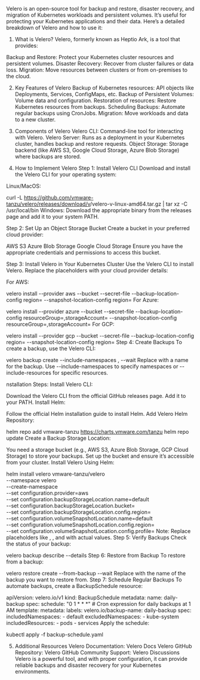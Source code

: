 Velero is an open-source tool for backup and restore, disaster recovery, and migration of Kubernetes workloads and persistent volumes. It’s useful for protecting your Kubernetes applications and their data. Here’s a detailed breakdown of Velero and how to use it:

1. What is Velero?
Velero, formerly known as Heptio Ark, is a tool that provides:

Backup and Restore: Protect your Kubernetes cluster resources and persistent volumes.
Disaster Recovery: Recover from cluster failures or data loss.
Migration: Move resources between clusters or from on-premises to the cloud.

2. Key Features of Velero
Backup of Kubernetes resources: API objects like Deployments, Services, ConfigMaps, etc.
Backup of Persistent Volumes: Volume data and configuration.
Restoration of resources: Restore Kubernetes resources from backups.
Scheduling Backups: Automate regular backups using CronJobs.
Migration: Move workloads and data to a new cluster.

3. Components of Velero
Velero CLI: Command-line tool for interacting with Velero.
Velero Server: Runs as a deployment in your Kubernetes cluster, handles backup and restore requests.
Object Storage: Storage backend (like AWS S3, Google Cloud Storage, Azure Blob Storage) where backups are stored.

4. How to Implement Velero
Step 1: Install Velero CLI
Download and install the Velero CLI for your operating system:

Linux/MacOS:

curl -L https://github.com/vmware-tanzu/velero/releases/download/v<version>/velero-v<version>-linux-amd64.tar.gz | tar xz -C /usr/local/bin
Windows:
Download the appropriate binary from the releases page and add it to your system PATH.

Step 2: Set Up an Object Storage Bucket
Create a bucket in your preferred cloud provider:

AWS S3
Azure Blob Storage
Google Cloud Storage
Ensure you have the appropriate credentials and permissions to access this bucket.

Step 3: Install Velero in Your Kubernetes Cluster
Use the Velero CLI to install Velero. Replace the placeholders with your cloud provider details:

For AWS:


velero install --provider aws --bucket <bucket-name> --secret-file <path-to-aws-credentials-file> --backup-location-config region=<region> --snapshot-location-config region=<region>
For Azure:


velero install --provider azure --bucket <container-name> --secret-file <path-to-azure-credentials-file> --backup-location-config resourceGroup=<resource-group>,storageAccount=<storage-account> --snapshot-location-config resourceGroup=<resource-group>,storageAccount=<storage-account>
For GCP:


velero install --provider gcp --bucket <bucket-name> --secret-file <path-to-gcp-credentials-file> --backup-location-config region=<region> --snapshot-location-config region=<region>
Step 4: Create Backups
To create a backup, use the Velero CLI:


velero backup create <backup-name> --include-namespaces <namespace1>,<namespace2> --wait
Replace <backup-name> with a name for the backup.
Use --include-namespaces to specify namespaces or --include-resources for specific resources.



nstallation Steps:
Install Velero CLI:

Download the Velero CLI from the official GitHub releases page.
Add it to your PATH.
Install Helm:

Follow the official Helm installation guide to install Helm.
Add Velero Helm Repository:


helm repo add vmware-tanzu https://charts.vmware.com/tanzu
helm repo update
Create a Backup Storage Location:

You need a storage bucket (e.g., AWS S3, Azure Blob Storage, GCP Cloud Storage) to store your backups. Set up the bucket and ensure it’s accessible from your cluster.
Install Velero Using Helm:


helm install velero vmware-tanzu/velero \
  --namespace velero \
  --create-namespace \
  --set configuration.provider=aws \
  --set configuration.backupStorageLocation.name=default \
  --set configuration.backupStorageLocation.bucket=<your-bucket-name> \
  --set configuration.backupStorageLocation.config.region=<your-region> \
  --set configuration.volumeSnapshotLocation.name=default \
  --set configuration.volumeSnapshotLocation.config.region=<your-region> \
  --set configuration.volumeSnapshotLocation.config.profile=<your-profile>
Note: Replace placeholders like <your-bucket-name>, <your-region>, and <your-profile> with actual values.
Step 5: Verify Backups
Check the status of your backup:


velero backup describe <backup-name> --details
Step 6: Restore from Backup
To restore from a backup:


velero restore create --from-backup <backup-name> --wait
Replace <backup-name> with the name of the backup you want to restore from.
Step 7: Schedule Regular Backups
To automate backups, create a BackupSchedule resource:


apiVersion: velero.io/v1
kind: BackupSchedule
metadata:
  name: daily-backup
spec:
  schedule: "0 1 * * *"  # Cron expression for daily backups at 1 AM
  template:
    metadata:
      labels:
        velero.io/backup-name: daily-backup
    spec:
      includedNamespaces:
        - default
      excludedNamespaces:
        - kube-system
      includedResources:
        - pods
        - services
Apply the schedule:


kubectl apply -f backup-schedule.yaml

5. Additional Resources
Velero Documentation: Velero Docs
Velero GitHub Repository: Velero GitHub
Community Support: Velero Discussions
Velero is a powerful tool, and with proper configuration, it can provide reliable backups and disaster recovery for your Kubernetes environments.